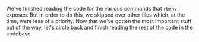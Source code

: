 We've finished reading the code for the various commands that `rbenv` exposes.  But in order to do this, we skipped over other files which, at the time, were less of a priority.  Now that we've gotten the most important stuff out of the way, let's circle back and finish reading the rest of the code in the codebase.

